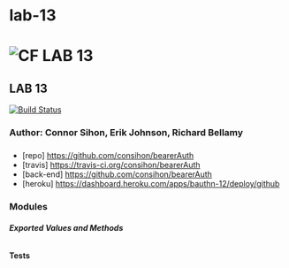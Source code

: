 # lab-13
![CF](http://i.imgur.com/7v5ASc8.png) LAB 13
==============================================

## LAB 13
[![Build Status](https://travis-ci.org/consihon/bearerAuth.svg?branch=master)](https://travis-ci.org/consihon/bearerAuth)

### Author: Connor Sihon, Erik Johnson, Richard Bellamy
##### 
### 
* [repo] https://github.com/consihon/bearerAuth
* [travis] https://travis-ci.org/consihon/bearerAuth
* [back-end] https://github.com/consihon/bearerAuth
* [heroku] https://dashboard.heroku.com/apps/bauthn-12/deploy/github

### Modules
##### Exported Values and Methods

###### 

#### Tests
